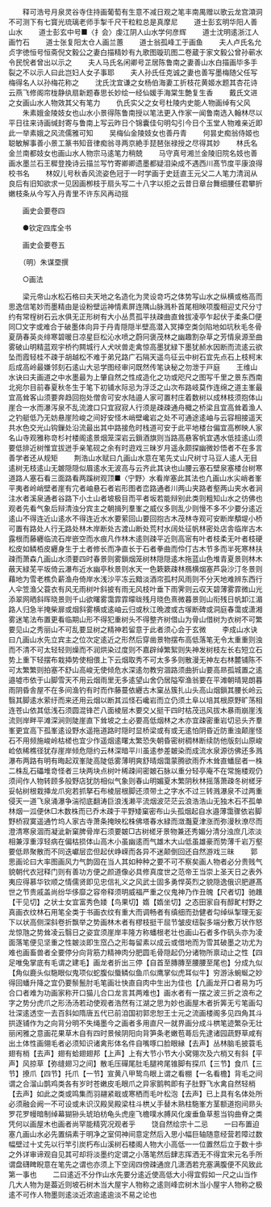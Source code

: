 <!-- { "loadSidebar": true } -->
　　释可浩号月泉灵谷寺住持画葡萄有生意不减日观之笔丰南禺赠以歌云龙宫澒洞不可测下有七寳光琉璃老师手掣千尺干粒粒总是真摩尼
　　道士彭玄明华阳人善山水
　　道士彭玄中号■〈扌会〉虔江阴人山水学何彦辉
　　道士沈明逺浙江人画竹石
　　道士张复阳太仓人画兰蕙
　　道士翁孤峰工于画鱼
　　夫人卢氏名允贞字徳恒号恒斋倪文毅公之妻白描精妙有九歌图璇玑图二卷蔵于家文毅公曾孙蕲水令民恱者曾出以示之
　　夫人马氏名闲卿号芷居陈鲁南之妻善山水白描画毕多手裂之不以示人曰此岂妇人女子事耶
　　夫人孙氏任克诚之妻也善写墨梅随父任写梅得名人以孙梅花称之
　　沈氏沈宜谦之女杨伯海妻工折枝花黄姬水题其杏花诗云燕飞修阁帘栊静纨扇新题春思长妙绘一经仙媛手海棠生艶复生香
　　戴氏文进之女画山水人物效其父有笔力
　　仇氏实父之女号杜陵内史能人物画绰有父风
　　朱素娥金陵妓女也山水小景得陈鲁南授以笔法更入作家一闻鲁南选入翰林尽以平日往来诗画缄封寄与鲁南上写云昨日个锦囊佳句明勾引今日个玉堂人物难亲近即此一举素娥之风流儒雅可知
　　吴梅仙金陵妓女也善丹青
　　何昙史痴翁侍姬也聪敏解事善小景工篆书知音律痴翁寻两京絶手琵琶张禄授之尽得其妙
　　林氏名金兰南都妓女也画山水人物宗马逺笔力稍兢
　　马守真号湘兰金陵旧院名妓也善画水墨兰石王穉登挽诗云描兰写竹寄卿卿遗墨都疑泪染成不遇西川髙节度平康浪得校书名
　　林奴儿号秋香风流姿色冠于一时学画于史廷直王元父二人笔力清润从良后有旧知欲求一见因画栁枝于扇头写二十八字以拒之云昔日章台舞细腰任君攀折嫩枝条从今写入丹青里不许东风再动揺

　　画史会要卷四

　　●钦定四库全书

　　画史会要卷五

　　（明）朱谋垔撰

　　○画法

　　梁元帝山水松石格曰夫天地之名造化为灵设竒巧之体势写山水之纵横或格高而思逸信笔妙而墨精由是设粉壁运神情素屏连隅山脉溅朴首尾相映项腹相迎丈尺分寸约有常桯树石云水俱无正形树有大小丛贯孤平扶疎曲直耸拔凌亭乍起伏于柔条□便同□文字或难合于破墨体向异于丹青隠隠半壁高潜入冥挿空类剑陷地如坑秋毛冬骨夏荫春英炎绯寒碧暖日凉星巨松沁水喷之蔚冋褒茂林之幽趣割杂草之芳情泉源至曲雾破山明精蓝观宇桥彴闗城行人犬吠兽走禽惊高墨犹緑下墨犹赪水因断而流逺云欲坠而霞轻桂不疎于胡越松不难于弟兄路广石隔天遥鸟征云中树石宜先点石上枝柯末后成高岭最嫌邻刻石逺山大忌学图经审问既然传笔诀秘之勿泄于戸庭
　　王维山水诀曰夫画道之中水墨最为上肇自然之性成造化之功或咫尺之图写千里之景东西南北宛尔目前春夏秋冬生于笔下初铺水际忌为浮泛之山次布路岐莫作连绵之道主峯最宜高耸客山须要奔趋回抱处僧舎可安水陆邉人家可置村庄着数树以成林枝须抱体山崖合一水而瀑泻泉不乱流渡口只宜寂寂人行须是疎疎通舟檝之桥梁且宜高耸着渔人之钓艇低乃无妨悬崖险峻之间好安怪木峭壁巉岩之处不可通途逺岫与云容相接遥天共水色交光山钩鏁处沿流最出其中路接危时栈道可安于此平地楼台偏宜高栁映人家名山寺观雅称竒杉衬楼阁逺景烟笼深岩云鎻酒旗则当路高悬客帆宜遇水低挂逺山须要低排近树惟宜拔迸手亲笔砚之余有时逰戏三昧岁月遥永颇探幽微妙悟者不在多言善学者还从规矩
　　荆浩山水赋曰凢画山水意在笔先丈山尺树寸马豆人逺人无目逺树无枝逺山无皴隠隠似眉逺水无波高与云齐此其诀也山腰云塞石壁泉塞楼台树寒道路人塞石看三面路看两蹊树观顶■〈宁野〉水看岸塞此其法也凢画山水尖峭者峯平夷者岭峭壁者崖有宂者岫悬石者岩形图者峦路通者川两山夹路者壑两山夹水者涧注水者溪泉通者谷路下小土山者坡极目而平者坂若能辩别此类则粗知山水之彷佛也观者先看气象后辩清浊分宾主之朝揖列羣峯之威仪多则乱少则慢不多不少要分逺近逺山不得连近山逺水不得连近水水要萦回山要回抱古木茂林寺观可安断岸頺堤小桥可置有路处人行无路处林木岸断处古渡山断处荒村水阔处征帆林密处店舎临岸古木露根而藤纒临流石岸嵌空而水痕凡作林木逺则疎平近则高宻有叶者枝柔无叶者枝硬松皮如鳞栢皮纒身生于土者修长而净直长于石者拳曲而伶仃古木节多而半死寒林扶疎而萧森凢画山水须要四时春景则雾鎻烟笼树林隠隠逺木拖蓝山色堆青夏景则林木蔽天緑芜平坂倚云瀑布近水幽亭秋景则水天一色簌簌疎林鴈横烟塞芦袅沙汀冬景则藉地为雪老樵负薪渔舟倚岸水浅沙平冻云黯淡酒帘孤村风雨则不分天地难辨东西行人伞笠渔父蓑衣有风无雨树叶斜披有雨无风枝叶垂下雨霁则云収天碧薄雾霏微山光添翠网晒斜晖晓景则千山欲曙雾霭霏霏曚昽残月晓色熹微暮景则山衔残日帆卸江湄路人归急半掩柴扉或烟斜雾横或逺岫云归或秋江晩渡或古塜断碑或洞庭春霭或潇湘雾迷笔法布置更看临期山形不得犯重树头不得整齐树借山为骨山借树为衣树不可繁要见山之秀丽山不可乱要显树之精神若留意于此者须心会于玄微
　　李成山水诀曰凢画山水先立宾主之位次定逺近之形然后穿凿景物摆布高低落笔无令太重重则浊而不清不可太轻轻则燥而不润烘染过度则不嘉辟绰繁絮则失神发树枝左长右短立石势上重下轻摆布栽揷势使相偎上下云烟取秀不可太多多则散漫无神左右林麓铺陈不可太繁繁则拍塞不舒山高峻无使倾危水深逺勿教穷涸路须曲折山要高昻孤城置之逺邉墟市依于山脚雪天不用云烟雨里无多逺望山舍仍居隘窄渔翁要在平滩朝晴晃朗暮雨阴昏舎屋不在多间渔钓有时而作藤蔓依纒古木窠丛簇扎山头高山烟鎻其腰长岭云翳其脚逺水萦纡而来还用云烟以断其泒怪石巉岩而立仍须土阜以培其根原野旷荡相连苍山依其低浅石须圆混锋芒八面棱层木要交乂挺干四时枯茂迅风拔木暴雨崩崖浅流则岸畔平滩深涧则陡崖直下耸坡之土必要高低烟林之木亦宜疎密重岩切忌头齐羣峯更宜高下孤峯逺设野水遥拖道路时隠时显桥梁或有或无逺怕阴昏近防重浊颠崖怪石不用频施峻岭枯槎也宜少作遥烟逺曙太繁恐失朝昏密树稠林断续防他版刻山原峻崄依稀樵径犹存崖岸倾危隠约云林深暗平川虽逺参差皴染而成流水泉源彷佛还多溅瀑布两路有明有晦起双峯陡高陡低雾薄明爽舒晴烟霭蒙腾欲雨乔木耸直蟠屈者一株二株乱石礧堆竒怪者三块两块点树叶稀疎间密皴石脉以重分轻亭庵不在常施楼观仍须间作人物转顾多般野店犹防相似气象则春山明媚夏木繁阴秋林摇落萧疎冬树槎牙妥帖树根栽挿龙爪宛若抓拏石布棱层根脚还须带土之字水不过三转溅瀑泉不过两重侵天一道飞泉涌瀑争湍彻底翻涛巨浪浅濑平流烟波茫茫云浪浩浩山无独木石不孤单林烟一泒便休□木数株而已乔木疎于平野矮窠密布山头孤烟起自水邉薄霭骤依岩脚野桥寂寞遥通竹坞人家古寺萧条掩映松株佛塔春水緑而潋灎夏津涨而弥漫秋潦尽而澄清寒泉涸而凝泚新窠脾骨岸石须要皴□古树槎牙景物兼还秀媚分清分浊庶几浓淡相兼淳重淳轻病在偏枯损体山高木小虽幽逺而气雄木大山低虽雄豪而势薄千岩万壑要低昻聚散而不同迭巘层峦但起伏峥嵘而各异不迷颠倒回还自然游戏三昧
　　郭思画论曰大率图画风力气韵固在当人其如种种之要不可不察矣画人物者必分贵贱气貌朝代衣冠释门则有善功方便之颜道像必具修真度世之范帝王当崇上圣天日之表外夷应得慕华钦顺之情儒贤即见忠信礼义之风武士固多勇悍英烈之貌隠逸俄识肥遯髙世之节贵戚盖尚纷华侈靡之容帝释须明威福严重之仪鬼神乃作丑魄【尺者切】驰趡【干见切】之状士女宜富秀色婑【鸟果切】媠【媠坐切】之态田家自有醇甿村野之真画衣纹林石用笔全类于书画衣纹有重大而调畅者有缜细而劲健者勾绰纵掣理无妄下以状高侧深斜卷折飘举之势画林木者有樛枝挺干屈节皱皮纽裂多端分敷万状作怒龙惊虺之势耸凌云翳日之姿宜须崖岸丰隆方称蟠根老壮也画山石者多作矾头亦为凌面落笔便见坚重之性皴淡即生窊凸之形每留素以成云或借地而为雪其破墨之功尤为难也画畜兽者全要停分向背筋力精神肉分肥圆毛骨隠起仍分诸物所禀动止之性【四足唯兔掌底有毛谓之建毛】画龙者折出三停【自首至膞膞至腰腰至尾也】分成九似【角似鹿头似駞眼似鬼项似蛇腹似蜃鳞似鱼爪似鹰掌似虎耳似牛】穷游泳蜿蜒之妙得回蟠升降之宜仍要鬃鬛肘毛笔画壮快直自肉中生出为佳也【凢画龙开口者易为巧合口者难为功画家称开口猫儿合口龙言其两难也】画水者有一摆之波三折之浪布之字之势分虎爪之形汤汤若动使观者浩然有江湖之思为妙也画屋木者折筭无亏笔画勾壮深逺透空一去百斜如隋唐五代已前洎国初郭忠恕王士元之流画楼阁多见四角其斗拱逐铺作为之向背分明不失绳墨今之画者多用直尺一就界画分成斗栱笔迹繁杂无壮丽闲雅之意画花果草木自有四时景候阴阳向背笋条老嫩苞蕚后先逮诸园蔬野草咸有出土体性画翎毛者必须知识诸禽形体名件自嘴啄口脸眼縁【去声】丛林脑毛披蓑毛翅有梢【去声】翅有蛤翅翅邦【上声】上有大节小节大小窝翎次及六梢又有斜【平声】风掠草【弥缝翅习之间】散毛压磾尾肚毛腿袴尾锥脚有探爪【三节】食爪【三节】撩爪【四节】托爪【一节】宣黄八甲鸷鸟眼上谓之看棚【一名看檐】背毛之间谓之合溜山鹊鸡类各有岁时苍嫩皮毛眼爪之异家鹅鸭即有子肚野飞水禽自然轻梢【去声】如此之类或鸣集而羽翮紧戢或寒栖而毛叶松泡【去声】已上具有名体处所必须融会阙一不可设或未识汉殿吴殿梁柱斗栱乂手替木熟柱駞峯方茎额道抱间昻头罗花罗幔暗制绰幕猢狲头琥珀枋龟头虎座飞檐噗水膊风化废垂鱼草惹当钩曲脊之类凭何以画屋木也画者尚罕能精究况观者乎
　　饶自然绘宗十二忌
　　一曰布置迫塞凢画山水必先置绢素于明净之室伺神间意定然后入思小幅巨轴随意经营若障过数幅壁过十丈先以行竿引炭朽布山溪树石楼阁人物大小高低一一位置然后立于数十歩之外详审谛观自见其可却将淡墨约定谓之小落笔然后肆志挥洒无不得宜宋元名手所谓盘礴睥睨意在笔先之谓也亦须上下空阔四傍疎通庻几潇洒若充塞满腹便不风致此第一事也
　　二曰逺近不分作山水先要分逺近使高低大小得宜假如一尺之山当作几大人物为是葢近则坡石树木当大屋宇人物称之逺则峰峦树木当小屋宇人物称之极逺不可作人物墨则逺淡近浓逾逺逾淡不易之论也
